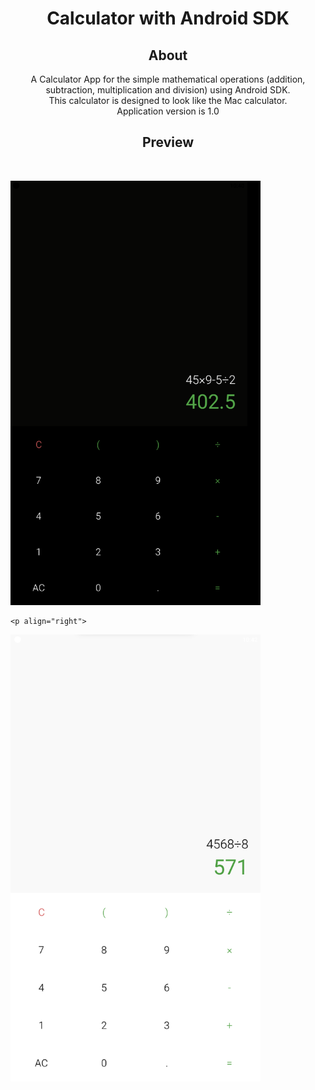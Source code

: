    <h1 align="center">Calculator with Android SDK</h1>

 <h2 align="center">About</h2>
   
   <p align="center">
      A Calculator App for the simple mathematical operations (addition, subtraction, multiplication and division) using Android SDK. <br>
      This calculator is designed to look like the Mac calculator. <br>
      Application version is 1.0
   </p>
   
   <h2 align="center">Preview</h2><br>

   <p align="left">
   <img src="https://github.com/turopov/Calculator-App/blob/master/screen_1.png" width="400">
   </p>
   
    <p align="right">
   <img src="https://github.com/turopov/Calculator-App/blob/master/screen_2.png" width="400">
   </p>
